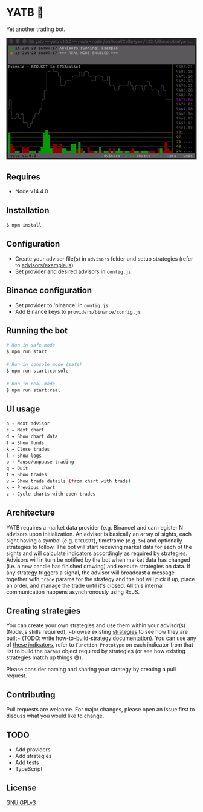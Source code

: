 # YATB 🤖

Yet another trading bot.

<img src="yatb.gif?raw=true" width="600">

## Requires

- Node v14.4.0

## Installation

```sh
$ npm install
```

## Configuration

- Create your advisor file(s) in `advisors` folder and setup strategies (refer to [advisors/example.js](https://github.com/lropero/yatb/blob/master/advisors/example.js))
- Set provider and desired advisors in `config.js`

## Binance configuration

- Set provider to 'binance' in `config.js`
- Add Binance keys to `providers/binance/config.js`

## Running the bot

```sh
# Run in safe mode
$ npm run start

# Run in console mode (safe)
$ npm run start:console

# Run in real mode
$ npm run start:real
```

## UI usage

```sh
a → Next advisor
c → Next chart
d → Show chart data
f → Show funds
k → Close trades
l → Show logs
p → Pause/unpause trading
q → Quit
t → Show trades
v → Show trade details (from chart with trade)
x → Previous chart
z → Cycle charts with open trades
```

## Architecture

YATB requires a market data provider (e.g. Binance) and can register N advisors upon initialization. An advisor is basically an array of sights, each sight having a symbol (e.g. `BTCUSDT`), timeframe (e.g. `5m`) and optionally strategies to follow. The bot will start receiving market data for each of the sights and will calculate indicators accordingly as required by strategies. Advisors will in turn be notified by the bot when market data has changed (i.e. a new candle has finished drawing) and execute strategies on data. If any strategy triggers a signal, the advisor will broadcast a message together with `trade` params for the strategy and the bot will pick it up, place an order, and manage the trade until it's closed. All this internal communication happens asynchronously using RxJS.

## Creating strategies

You can create your own strategies and use them within your advisor(s) (Node.js skills required), ~browse existing [strategies](https://github.com/lropero/yatb/tree/master/strategies) to see how they are built~ (TODO: write how-to-build-strategy documentation). You can use any of [these indicators](https://tulipindicators.org/list), refer to `Function Prototype` on each indicator from that list to build the `params` object required by strategies (or see how existing strategies match up things 😅).

Please consider naming and sharing your strategy by creating a pull request.

## Contributing

Pull requests are welcome. For major changes, please open an issue first to discuss what you would like to change.

## TODO

- Add providers
- Add strategies
- Add tests
- TypeScript

## License

[GNU GPLv3](https://choosealicense.com/licenses/gpl-3.0/)
